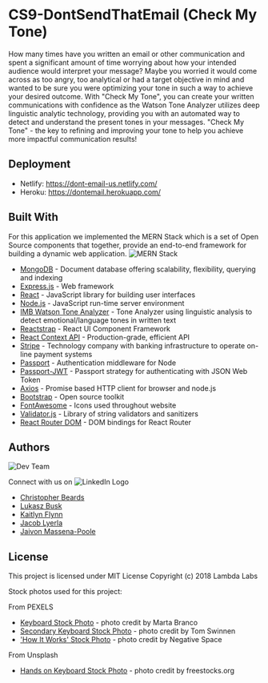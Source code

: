 # CS9-DontSendThatEmail (Check My Tone)
How many times have you written an email or other communication and spent a significant amount of time worrying about how your intended audience would interpret your message? Maybe you worried it would come across as too angry, too analytical or had a target objective in mind and wanted to be sure you were optimizing your tone in such a way to achieve your desired outcome. With "Check My Tone", you can create your written communications with confidence as the Watson Tone Analyzer utilizes deep linguistic analytic technology, providing you with an automated way to detect and understand the present tones in your messages. "Check My Tone" - the key to refining and improving your tone to help you achieve more impactful communication results!   

<!-- ## Getting Started
These instructions will get you a copy of the project up and running on your local machine for development and testing purposes. See deployment for notes on how to deploy the project on a live system.

### Prerequisites
What things you need to install the software and how to install them.
```
give examples
```

### Installing
A step by step series of examples that tell you how to get a development env running. Say what the step will be.
```
Give the example
```

And repeat
```
until finished
```

End with an example of getting some data out of the system or using it for a little demo. -->

<!-- ## Running the tests
Explain how to run the automated tests for this system.

### Break down into end to end tests
Explain what these tests test and why.
```
Give an example
``` -->

<!-- ### And coding style tests
Explain what these tests test and why.
```
Give an example
``` -->

## Deployment
<!-- Add additional notes about how to deploy this on a live system. -->
* Netlify: https://dont-email-us.netlify.com/
* Heroku: https://dontemail.herokuapp.com/


## Built With
For this application we implemented the MERN Stack which is a set of Open Source components that together, provide an end-to-end framework for building a dynamic web application. 
![MERN Stack](2018-08-29-13-10-36.png)
* [MongoDB](https://www.mongodb.com/what-is-mongodb) - Document database offering scalability, flexibility, querying and indexing
* [Express.js](https://expressjs.com/) - Web framework
* [React](https://reactjs.org/) - JavaScript library for building user interfaces
* [Node.js](https://nodejs.org/en/about/) - JavaScript run-time server environment
* [IMB Watson Tone Analyzer](https://console.bluemix.net/docs/services/tone-analyzer/index.html#about) - Tone Analyzer using linguistic analysis to detect emotional/language tones in written text
* [Reactstrap](https://reactstrap.github.io/) - React UI Component Framework
* [React Context API](https://reactjs.org/docs/context.html) - Production-grade, efficient API
* [Stripe](https://stripe.com/about) - Technology company with banking infrastructure to operate on-line payment systems
* [Passport](http://www.passportjs.org/) - Authentication middleware for Node
* [Passport-JWT](https://www.npmjs.com/package/passport-jwt) - Passport strategy for authenticating with JSON Web Token
* [Axios](https://github.com/axios/axios) - Promise based HTTP client for browser and node.js
* [Bootstrap](https://getbootstrap.com/) - Open source toolkit 
* [FontAwesome](https://fontawesome.com/v4.7.0/icons/) - Icons used throughout website
* [Validator.js](https://www.npmjs.com/package/validator) - Library of string validators and sanitizers
* [React Router DOM](https://www.npmjs.com/package/react-router-dom) - DOM bindings for React Router

<!-- ## Versioning -->
<!-- Not sure if we need or want? -->

## Authors
![Dev Team](2018-09-03-14-39-13.png)

Connect with us on
![LinkedIn Logo](2018-09-04-14-07-37.png)
* [Christopher Beards](https://www.linkedin.com/in/christopher-beards-1292b529/) 
* [Lukasz Busk](https://www.linkedin.com/in/%C5%82ukasz-bu%C5%9Bk-75313b16a/) 
* [Kaitlyn Flynn](https://www.linkedin.com/in/kaitlynflynn/)
* [Jacob Lyerla](https://www.linkedin.com/in/jacob-lyerla-38946334/)
* [Jaivon Massena-Poole](https://www.linkedin.com/in/jaivonmassena/)

## License
This project is licensed under MIT License
Copyright (c) 2018 Lambda Labs

Stock photos used for this project:

From PEXELS
* [Keyboard Stock Photo](https://www.pexels.com/photo/closeup-photo-of-black-and-blue-keyboard-1194713/) - photo credit by Marta Branco
* [Secondary Keyboard Stock Photo](https://www.pexels.com/photo/apple-magic-keyboard-1309766/) - photo credit by Tom Swinnen
* ['How It Works' Stock Photo](https://www.pexels.com/photo/sunset-storm-sun-rocks-34090/) - photo credit by Negative Space

From Unsplash
* [Hands on Keyboard Stock Photo](https://unsplash.com/photos/I_pOqP6kCOI) - photo credit by freestocks.org

<!-- ## Acknowledgments
* Hat tip to anyone whose code was used
* Inspiration
* Etc -->